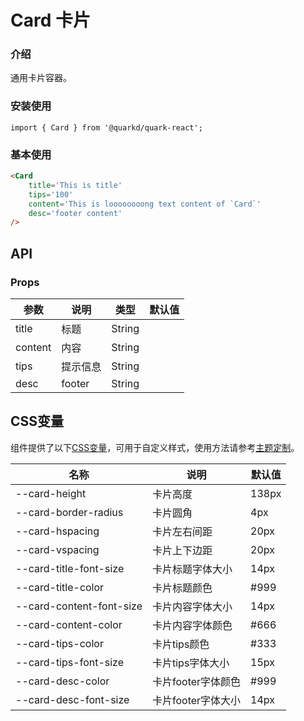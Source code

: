 # Card 卡片

### 介绍

通用卡片容器。

### 安装使用

```tsx
import { Card } from '@quarkd/quark-react';
```

### 基本使用
```html
<Card
    title='This is title'
    tips='100'
    content='This is loooooooong text content of `Card`'
    desc='footer content'
/>
```

## API

### Props

| 参数         | 说明                             | 类型   | 默认值           |
|--------------|----------------------------------|--------|------------------|
| title        | 标题 | String                     |
| content      | 内容 | String                     |
| tips         | 提示信息 | String                     |             |
| desc         | footer | String                     |         |

## CSS变量

组件提供了以下[CSS变量](https://developer.mozilla.org/zh-CN/docs/Web/CSS/Using_CSS_custom_properties)，可用于自定义样式，使用方法请参考[主题定制](#/zh-CN/guide/theme)。

| 名称                     | 说明                                  | 默认值          | 
| ------------------------ | ----------------------------------- | --------------- |
| --card-height   | 卡片高度                          |     138px   |
| --card-border-radius       | 卡片圆角                          | 4px       |
| --card-hspacing       | 卡片左右间距                       |    20px|    
| --card-vspacing | 卡片上下边距                          | 20px       |
| --card-title-font-size    | 卡片标题字体大小                          |       14px| 
| --card-title-color        | 卡片标题颜色                         | #999      | 
| --card-content-font-size    | 卡片内容字体大小                          |       14px| 
| --card-content-color        | 卡片内容字体颜色                         | #666      | 
| --card-tips-color | 卡片tips颜色                          | #333       |
| --card-tips-font-size    | 卡片tips字体大小                          |       15px| 
| --card-desc-color        | 卡片footer字体颜色                         | #999      | 
| --card-desc-font-size        | 卡片footer字体大小                       |        14px|
